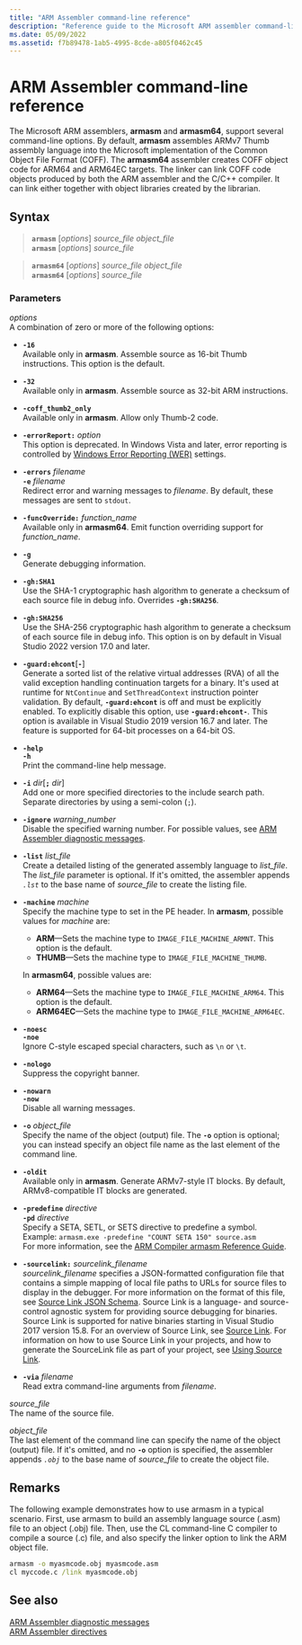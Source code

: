 ```yaml
---
title: "ARM Assembler command-line reference"
description: "Reference guide to the Microsoft ARM assembler command-line options."
ms.date: 05/09/2022
ms.assetid: f7b89478-1ab5-4995-8cde-a805f0462c45
---
```

# ARM Assembler command-line reference

The Microsoft ARM assemblers, **armasm** and **armasm64**, support several command-line options. By default, **armasm** assembles ARMv7 Thumb assembly language into the Microsoft implementation of the Common Object File Format (COFF). The **armasm64** assembler creates COFF object code for ARM64 and ARM64EC targets. The linker can link COFF code objects produced by both the ARM assembler and the C/C++ compiler. It can link either together with object libraries created by the librarian.

## Syntax

> **`armasm`** [*options*] *source_file* *object_file*\
> **`armasm`** [*options*] *source_file*

> **`armasm64`** [*options*] *source_file* *object_file*\
> **`armasm64`** [*options*] *source_file*

### Parameters

*options*\
A combination of zero or more of the following options:

- **`-16`**\
  Available only in **armasm**. Assemble source as 16-bit Thumb instructions.  This option is the default.

- **`-32`**\
  Available only in **armasm**. Assemble source as 32-bit ARM instructions.

- **`-coff_thumb2_only`**\
  Available only in **armasm**. Allow only Thumb-2 code.

- **`-errorReport:`** *option*\
   This option is deprecated. In Windows Vista and later, error reporting is controlled by [Windows Error Reporting (WER)](/windows/win32/wer/windows-error-reporting) settings.

- **`-errors`** *filename*\
  **`-e`** *filename*\
  Redirect error and warning messages to *filename*. By default, these messages are sent to `stdout`.

- **`-funcOverride:`** *function_name*\
  Available only in **armasm64**. Emit function overriding support for *function_name*.

- **`-g`**\
  Generate debugging information.

- **`-gh:SHA1`**\
  Use the SHA-1 cryptographic hash algorithm to generate a checksum of each source file in debug info. Overrides **`-gh:SHA256`**.

- **`-gh:SHA256`**\
  Use the SHA-256 cryptographic hash algorithm to generate a checksum of each source file in debug info. This option is on by default in Visual Studio 2022 version 17.0 and later.

- **`-guard:ehcont`**[**`-`**]\
  Generate a sorted list of the relative virtual addresses (RVA) of all the valid exception handling continuation targets for a binary. It's used at runtime for `NtContinue` and `SetThreadContext` instruction pointer validation. By default, **`-guard:ehcont`** is off and must be explicitly enabled. To explicitly disable this option, use **`-guard:ehcont-`**. This option is available in Visual Studio 2019 version 16.7 and later. The feature is supported for 64-bit processes on a 64-bit OS.

- **`-help`**\
  **`-h`**\
  Print the command-line help message.

- **`-i`** *dir*[**`;`** *dir*]\
  Add one or more specified directories to the include search path. Separate directories by using a semi-colon (`;`).

- **`-ignore`** *warning_number*\
  Disable the specified warning number. For possible values, see [ARM Assembler diagnostic messages](arm-assembler-diagnostic-messages.md).

- **`-list`** *list_file*\
  Create a detailed listing of the generated assembly language to *list_file*. The *list_file* parameter is optional. If it's omitted, the assembler appends *`.lst`* to the base name of *source_file* to create the listing file.

- **`-machine`** *machine*\
  Specify the machine type to set in the PE header. In **armasm**, possible values for *machine* are:
  - **ARM**—Sets the machine type to `IMAGE_FILE_MACHINE_ARMNT`. This option is the default.
  - **THUMB**—Sets the machine type to `IMAGE_FILE_MACHINE_THUMB`.

  In **armasm64**, possible values are:
  - **ARM64**—Sets the machine type to `IMAGE_FILE_MACHINE_ARM64`. This option is the default.
  - **ARM64EC**—Sets the machine type to `IMAGE_FILE_MACHINE_ARM64EC`.

- **`-noesc`**\
  **`-noe`**\
  Ignore C-style escaped special characters, such as `\n` or `\t`.

- **`-nologo`**\
  Suppress the copyright banner.

- **`-nowarn`**\
  **`-now`**\
  Disable all warning messages.

- **`-o`** *object_file*\
  Specify the name of the object (output) file. The **`-o`** option is optional; you can instead specify an object file name as the last element of the command line.

- **`-oldit`**\
  Available only in **armasm**. Generate ARMv7-style IT blocks. By default, ARMv8-compatible IT blocks are generated.

- **`-predefine`** *directive*\
  **`-pd`** *directive*\
  Specify a SETA, SETL, or SETS directive to predefine a symbol.\
  Example: `armasm.exe -predefine "COUNT SETA 150" source.asm`\
  For more information, see the [ARM Compiler armasm Reference Guide](https://developer.arm.com/documentation/dui0802/latest/).

- **`-sourcelink:`** *sourcelink_filename*\
  *sourcelink_filename* specifies a JSON-formatted configuration file that contains a simple mapping of local file paths to URLs for source files to display in the debugger. For more information on the format of this file, see [Source Link JSON Schema](https://github.com/dotnet/designs/blob/master/accepted/2020/diagnostics/source-link.md#source-link-json-schema). Source Link is a language- and source-control agnostic system for providing source debugging for binaries. Source Link is supported for native binaries starting in Visual Studio 2017 version 15.8. For an overview of Source Link, see [Source Link](https://github.com/dotnet/designs/blob/master/accepted/2020/diagnostics/source-link.md). For information on how to use Source Link in your projects, and how to generate the SourceLink file as part of your project, see [Using Source Link](https://github.com/dotnet/sourcelink#using-source-link-in-c-projects).

- **`-via`** *filename*\
  Read extra command-line arguments from *filename*.

*source_file*\
The name of the source file.

*object_file*\
The last element of the command line can specify the name of the object (output) file. If it's omitted, and no **`-o`** option is specified, the assembler appends *`.obj`* to the base name of *source_file* to create the object file.

## Remarks

The following example demonstrates how to use armasm in a typical scenario. First, use armasm to build an assembly language source (.asm) file to an object (.obj) file. Then, use the CL command-line C compiler to compile a source (.c) file, and also specify the linker option to link the ARM object file.

```cmd
armasm -o myasmcode.obj myasmcode.asm 
cl myccode.c /link myasmcode.obj
```

## See also

[ARM Assembler diagnostic messages](../../assembler/arm/arm-assembler-diagnostic-messages.md)\
[ARM Assembler directives](../../assembler/arm/arm-assembler-directives.md)
